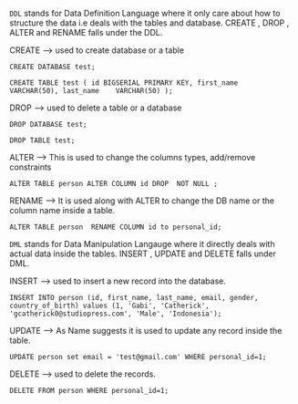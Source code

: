 `DDL` stands for Data Definition Language where it only care about how to structure the data i.e deals with the tables and database. CREATE , DROP , ALTER and RENAME falls under the DDL. <br />

CREATE --> used to create database or a table <br />

`CREATE DATABASE test;` <br />

`CREATE TABLE test (
    id BIGSERIAL PRIMARY KEY,
    first_name   VARCHAR(50),
    last_name    VARCHAR(50)
);`                       <br />

DROP --> used to delete a table or a database <br />

`DROP DATABASE test;` <br />

`DROP TABLE test;`    <br />

ALTER --> This is used to change the columns types, add/remove constraints <br />

`ALTER TABLE person ALTER COLUMN id DROP  NOT NULL ;` <br />

RENAME --> It is used along with ALTER to change the DB name or the column name inside a table. <br />

`ALTER TABLE person  RENAME COLUMN id to personal_id;` <br />

`DML` stands for Data Manipulation Langauge where it directly deals with actual data inside the tables. INSERT , UPDATE and DELETE falls under DML. <br />

INSERT --> used to insert a new record into the database.

`INSERT INTO person (id, first_name, last_name, email, gender, country_of_birth) values (1, 'Gabi', 'Catherick', 'gcatherick0@studiopress.com', 'Male', 'Indonesia');` <br />

UPDATE --> As Name suggests it is used to update any record inside the table. <br />

`UPDATE person set email = 'test@gmail.com' WHERE personal_id=1;` <br />

DELETE --> used to delete the records.

`DELETE FROM person WHERE personal_id=1;`





